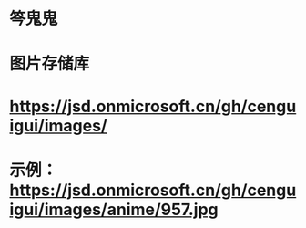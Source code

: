 # 笒鬼鬼
# 图片存储库

# https://jsd.onmicrosoft.cn/gh/cenguigui/images/
# 示例：https://jsd.onmicrosoft.cn/gh/cenguigui/images/anime/957.jpg
